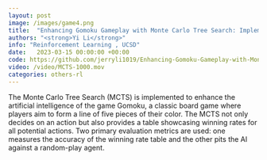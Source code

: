 ```yaml
---
layout: post
image: /images/game4.png
title:  "Enhancing Gomoku Gameplay with Monte Carlo Tree Search: Implementation and Evaluation"
authors: "<strong>Yi Li</strong>"
info: "Reinforcement Learning , UCSD"
date:   2023-03-15 00:00:00 +00:00
code: https://github.com/jerryli1019/Enhancing-Gomoku-Gameplay-with-Monte-Carlo-Tree-Search
video: /video/MCTS-1000.mov
categories: others-rl
---
```

The Monte Carlo Tree Search (MCTS) is implemented to enhance the artificial intelligence of the game Gomoku, a classic board game where players aim to form a line of five pieces of their color. The MCTS not only decides on an action but also provides a table showcasing winning rates for all potential actions. Two primary evaluation metrics are used: one measures the accuracy of the winning rate table and the other pits the AI against a random-play agent. 